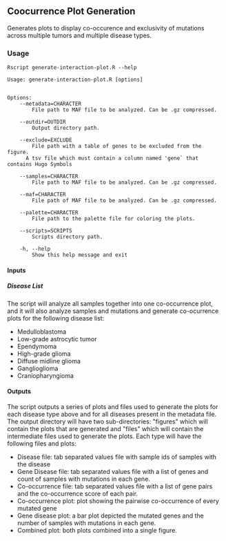 ## Coocurrence Plot Generation

Generates plots to display co-occurence and exclusivity of mutations across
multiple tumors and multiple disease types.

### Usage

```
Rscript generate-interaction-plot.R --help

Usage: generate-interaction-plot.R [options]


Options:
	--metadata=CHARACTER
		File path to MAF file to be analyzed. Can be .gz compressed.

	--outdir=OUTDIR
		Output directory path.

	--exclude=EXCLUDE
		File path with a table of genes to be excluded from the figure.
      A tsv file which must contain a column named 'gene` that contains Hugo Symbols

	--samples=CHARACTER
		File path to MAF file to be analyzed. Can be .gz compressed.

	--maf=CHARACTER
		File path of MAF file to be analyzed. Can be .gz compressed.

	--palette=CHARACTER
		File path to the palette file for coloring the plots.

	--scripts=SCRIPTS
		Scripts directory path.

	-h, --help
		Show this help message and exit
```

#### Inputs

##### Disease List

The script will analyze all samples together into one co-occurrence plot, and it will also analyze samples and mutations and generate co-ocurrence plots for the following disease list:

* Medulloblastoma
* Low-grade astrocytic tumor
* Ependymoma
* High-grade glioma
* Diffuse midline glioma
* Ganglioglioma
* Craniopharyngioma

#### Outputs

The script outputs a series of plots and files used to generate the plots for each disease type above and for all diseases present in the metadata file. The output directory will have two sub-directories: "figures" which will contain the plots that are generated and "files" which will contain the intermediate files used to generate the plots. Each type will have the following files and plots:
* Disease file: tab separated values file with sample ids of samples with the disease
* Gene Disease file: tab separated values file with a list of genes and count of samples with mutations in each gene.
* Co-occurrence file: tab separated values file with a list of gene pairs and the co-occurrence score of each pair.
* Co-occurrence plot: plot showing the pairwise co-occurrence of every mutated gene
* Gene disease plot: a bar plot depicted the mutated genes and the number of samples with mutations in each gene.
* Combined plot: both plots combined into a single figure.

